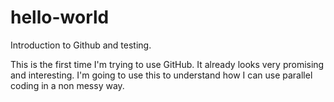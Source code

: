# hello-world
Introduction to Github and testing.

This is the first time I'm trying to use GitHub. It already looks very promising and interesting.
I'm going to use this to understand how I can use parallel coding in a non messy way.
